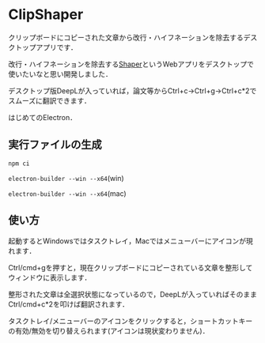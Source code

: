 # ClipShaper

クリップボードにコピーされた文章から改行・ハイフネーションを除去するデスクトップアプリです．

改行・ハイフネーションを除去する[Shaper](https://dream-exp.net/shaper/)というWebアプリをデスクトップで使いたいなと思い開発しました．

デスクトップ版DeepLが入っていれば，論文等からCtrl+c→Ctrl+g→Ctrl+c*2でスムーズに翻訳できます．

はじめてのElectron．

## 実行ファイルの生成

`npm ci`

`electron-builder --win --x64`(win)

`electron-builder --win --x64`(mac)

## 使い方
起動するとWindowsではタスクトレイ，Macではメニューバーにアイコンが現れます．

Ctrl/cmd+gを押すと，現在クリップボードにコピーされている文章を整形してウィンドウに表示します．

整形された文章は全選択状態になっているので，DeepLが入っていればそのままCtrl/cmd+c*2を叩けば翻訳されます．

タスクトレイ/メニューバーのアイコンをクリックすると，ショートカットキーの有効/無効を切り替えられます(アイコンは現状変わりません)．
